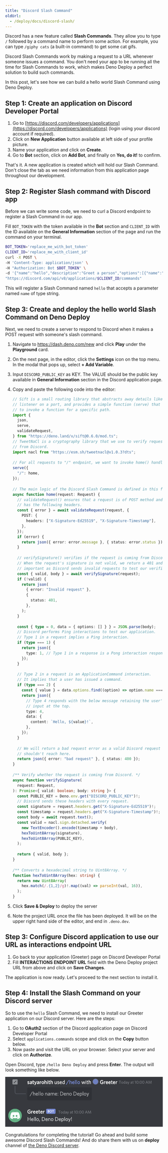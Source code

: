 ```yaml
---
title: "Discord Slash Command"
oldUrl:
  - /deploy/docs/discord-slash/
---
```


Discord has a new feature called **Slash Commands**. They allow you to type `/`
followed by a command name to perform some action. For example, you can type
`/giphy cats` (a built-in command) to get some cat gifs.

Discord Slash Commands work by making a request to a URL whenever someone issues
a command. You don't need your app to be running all the time for Slash Commands
to work, which makes Deno Deploy a perfect solution to build such commands.

In this post, let's see how we can build a hello world Slash Command using Deno
Deploy.

## **Step 1:** Create an application on Discord Developer Portal

1. Go to
   [https://discord.com/developers/applications](https://discord.com/developers/applications)
   (login using your discord account if required).
2. Click on **New Application** button available at left side of your profile
   picture.
3. Name your application and click on **Create**.
4. Go to **Bot** section, click on **Add Bot**, and finally on **Yes, do it!**
   to confirm.

That's it. A new application is created which will hold our Slash Command. Don't
close the tab as we need information from this application page throughout our
development.

## **Step 2:** Register Slash command with Discord app

Before we can write some code, we need to curl a Discord endpoint to register a
Slash Command in our app.

Fill `BOT_TOKEN` with the token available in the **Bot** section and `CLIENT_ID`
with the ID available on the **General Information** section of the page and run
the command on your terminal.

```sh
BOT_TOKEN='replace_me_with_bot_token'
CLIENT_ID='replace_me_with_client_id'
curl -X POST \
-H 'Content-Type: application/json' \
-H "Authorization: Bot $BOT_TOKEN" \
-d '{"name":"hello","description":"Greet a person","options":[{"name":"name","description":"The name of the person","type":3,"required":true}]}' \
"https://discord.com/api/v8/applications/$CLIENT_ID/commands"
```

This will register a Slash Command named `hello` that accepts a parameter named
`name` of type string.

## **Step 3:** Create and deploy the hello world Slash Command on Deno Deploy

Next, we need to create a server to respond to Discord when it makes a POST
request with someone's slash command.

1. Navigate to https://dash.deno.com/new and click **Play** under the
   **Playground** card.
2. On the next page, in the editor, click the **Settings** icon on the top menu.
   In the modal that pops up, select **+ Add Variable**.
3. Input `DISCORD_PUBLIC_KEY` as KEY. The VALUE should be the public key
   available in **General Information** section in the Discord application page.
4. Copy and paste the following code into the editor:

   ```ts
   // Sift is a small routing library that abstracts away details like starting a
   // listener on a port, and provides a simple function (serve) that has an API
   // to invoke a function for a specific path.
   import {
     json,
     serve,
     validateRequest,
   } from "https://deno.land/x/sift@0.6.0/mod.ts";
   // TweetNaCl is a cryptography library that we use to verify requests
   // from Discord.
   import nacl from "https://esm.sh/tweetnacl@v1.0.3?dts";

   // For all requests to "/" endpoint, we want to invoke home() handler.
   serve({
     "/": home,
   });

   // The main logic of the Discord Slash Command is defined in this function.
   async function home(request: Request) {
     // validateRequest() ensures that a request is of POST method and
     // has the following headers.
     const { error } = await validateRequest(request, {
       POST: {
         headers: ["X-Signature-Ed25519", "X-Signature-Timestamp"],
       },
     });
     if (error) {
       return json({ error: error.message }, { status: error.status });
     }

     // verifySignature() verifies if the request is coming from Discord.
     // When the request's signature is not valid, we return a 401 and this is
     // important as Discord sends invalid requests to test our verification.
     const { valid, body } = await verifySignature(request);
     if (!valid) {
       return json(
         { error: "Invalid request" },
         {
           status: 401,
         },
       );
     }

     const { type = 0, data = { options: [] } } = JSON.parse(body);
     // Discord performs Ping interactions to test our application.
     // Type 1 in a request implies a Ping interaction.
     if (type === 1) {
       return json({
         type: 1, // Type 1 in a response is a Pong interaction response type.
       });
     }

     // Type 2 in a request is an ApplicationCommand interaction.
     // It implies that a user has issued a command.
     if (type === 2) {
       const { value } = data.options.find((option) => option.name === "name");
       return json({
         // Type 4 responds with the below message retaining the user's
         // input at the top.
         type: 4,
         data: {
           content: `Hello, ${value}!`,
         },
       });
     }

     // We will return a bad request error as a valid Discord request
     // shouldn't reach here.
     return json({ error: "bad request" }, { status: 400 });
   }

   /** Verify whether the request is coming from Discord. */
   async function verifySignature(
     request: Request,
   ): Promise<{ valid: boolean; body: string }> {
     const PUBLIC_KEY = Deno.env.get("DISCORD_PUBLIC_KEY")!;
     // Discord sends these headers with every request.
     const signature = request.headers.get("X-Signature-Ed25519")!;
     const timestamp = request.headers.get("X-Signature-Timestamp")!;
     const body = await request.text();
     const valid = nacl.sign.detached.verify(
       new TextEncoder().encode(timestamp + body),
       hexToUint8Array(signature),
       hexToUint8Array(PUBLIC_KEY),
     );

     return { valid, body };
   }

   /** Converts a hexadecimal string to Uint8Array. */
   function hexToUint8Array(hex: string) {
     return new Uint8Array(
       hex.match(/.{1,2}/g)!.map((val) => parseInt(val, 16)),
     );
   }
   ```

5. Click **Save & Deploy** to deploy the server
6. Note the project URL once the file has been deployed. It will be on the upper
   right hand side of the editor, and end in `.deno.dev`.

## **Step 3:** Configure Discord application to use our URL as interactions endpoint URL

1. Go back to your application (Greeter) page on Discord Developer Portal
2. Fill **INTERACTIONS ENDPOINT URL** field with the Deno Deploy project URL
   from above and click on **Save Changes**.

The application is now ready. Let's proceed to the next section to install it.

## **Step 4:** Install the Slash Command on your Discord server

So to use the `hello` Slash Command, we need to install our Greeter application
on our Discord server. Here are the steps:

1. Go to **OAuth2** section of the Discord application page on Discord Developer
   Portal
2. Select `applications.commands` scope and click on the **Copy** button below.
3. Now paste and visit the URL on your browser. Select your server and click on
   **Authorize**.

Open Discord, type `/hello Deno Deploy` and press **Enter**. The output will
look something like below.

![Hello, Deno Deploy!](../docs-images/discord-slash-command.png)

Congratulations for completing the tutorial! Go ahead and build some awesome
Discord Slash Commands! And do share them with us on **deploy** channel of
[the Deno Discord server](https://discord.gg/deno).
